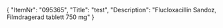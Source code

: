 {
  "ItemNr": "095365",
  "Title": "test",
  "Description": "Flucloxacillin Sandoz, Filmdragerad tablett 750 mg"
}